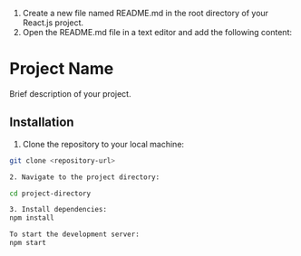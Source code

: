 1. Create a new file named README.md in the root directory of your React.js project.
2. Open the README.md file in a text editor and add the following content:


# Project Name

Brief description of your project.

## Installation

1. Clone the repository to your local machine:

```bash
git clone <repository-url>

2. Navigate to the project directory:

cd project-directory

3. Install dependencies:
npm install

To start the development server:
npm start

